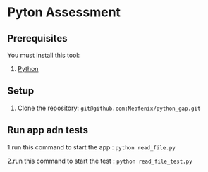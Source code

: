 # Pyton Assessment

## Prerequisites
You must install this tool:

1. [Python](https://www.python.org/downloads/)

## Setup
1. Clone the repository: `git@github.com:Neofenix/python_gap.git`

## Run app adn tests
1.run this command to start the app : `python read_file.py`

2.run this command to start the test : `python read_file_test.py`

